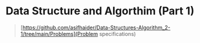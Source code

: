 # Data Structure and Algorthim (Part 1)
> [https://github.com/asifhaider/Data-Structures-Algorithm_2-1/tree/main/Problems](Problem specifications)
